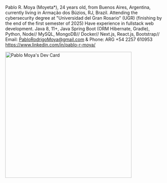 Pablo R. Moya (Moyeta*), 24 years old, from Buenos Aires, Argentina, currently living in Armação dos Búzios, RJ, Brazil.
Attending the cybersecurity degree at "Universidad del Gran Rosario" (UGR) (finishing by the end of the first semester of 2025)
Have experience in fullstack web development. Java 8, 11+, Java Spring Boot (ORM Hibernate, Gradle), Python, Node// MySQL, MongoDB// Docker// Next.js, React.js, Bootstrap//
Email: PabloRodrigoMoya@gmail.com & Phone: ARG +54 2257 610953
https://www.linkedin.com/in/pablo-r-moya/

<a href="https://app.daily.dev/Test576m"><img src="https://api.daily.dev/devcards/dcf44ee70b5148fdb098c2defb686133.png?r=xpl" width="400" alt="Pablo Moya's Dev Card"/></a>

<!---
--->
